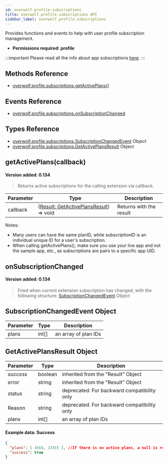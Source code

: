 ```yaml
---
id: overwolf-profile-subscriptions
title: overwolf.profile.subscriptions API
sidebar_label: overwolf.profile.subscriptions
---
```


Provides functions and events to help with user profile subscription management.

* **Permissions required: profile**

:::important
Please read all the info about app subscriptions [here](../start/subscriptions-overview).
:::

## Methods Reference

* [overwolf.profile.subscriptions.getActivePlans()](#getactiveplanscallback)

## Events Reference

* [overwolf.profile.subscriptions.onSubscriptionChanged](#onsubscriptionchanged)

## Types Reference

* [overwolf.profile.subscriptions.SubscriptionChangedEvent](#subscriptionchangedevent) Object
* [overwolf.profile.subscriptions.GetActivePlansResult](#getactiveplansresult-object) Object


## getActivePlans(callback)
#### Version added: 0.134

> Returns active subscriptions for the calling extension via callback.

Parameter | Type                                                                   | Description                          |
----------| -----------------------------------------------------------------------| ------------------------------------ |
callback  | ([Result: GetActivePlansResult](#getactiveplansresult-object)) => void | Returns with the result              |   

Notes:  
* Many users can have the same planID,  while subscriptionID is an individual unique ID for a user's subscription.
* When calling getActivePlans(), make sure you use your live app and not the sample app, etc., as subscriptions are pairs to a specific app UID.

## onSubscriptionChanged
#### Version added: 0.134

> Fired when current extension subscription has changed, with the following structure: [SubscriptionChangedEvent](#subscriptionchangedevent-object) Object

## SubscriptionChangedEvent Object

Parameter   | Type                              | Description           |
------------| ----------------------------------|---------------------- |
plans       |  int[]                            | an array of plan IDs  | 


## GetActivePlansResult Object

Parameter          | Type     | Description                                 |
-------------------| ---------| ------------------------------------------- |
*success*          | boolean  | inherited from the "Result" Object          |
*error*            | string   | inherited from the "Result" Object          |
status             | string   | deprecated. For backward compatibility only |
Reason             | string   | deprecated. For backward compatibility only |   
plans              | int[]    | an array of plan IDs                        |   

#### Example data: Success

```json
{
  "plans": [ 4564, 23455 ], //If there is no active plans, a null is returned.
  "success": true
}
```